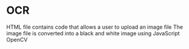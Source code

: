 # OCR
HTML file contains code that allows a user to upload an image file
The image file is converted into a black and white image using JavaScript
OpenCV 
